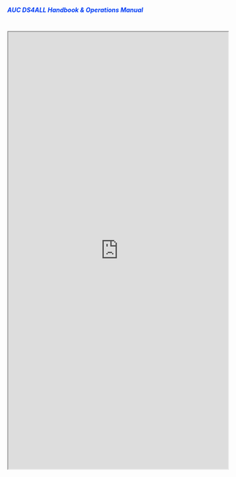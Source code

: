 <h5><span class="" style="color: rgb(0, 61, 245);">AUC DS4ALL Handbook & Operations Manual</span></h5><br>
<iframe width='100%' height='1000px' src="https://drive.google.com/open?id=1_eVuwUe_Y-yOP6t8gXPqujn_1An0-L985EyfQ5MXIjA"></iframe>
